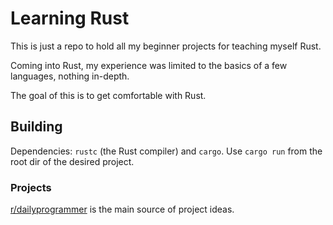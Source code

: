 # Learning Rust

This is just a repo to hold all my beginner projects for teaching myself Rust.

Coming into Rust, my experience was limited to the basics of a few languages, nothing in-depth.

The goal of this is to get comfortable with Rust.

## Building

Dependencies: `rustc` (the Rust compiler) and `cargo`. Use `cargo run` from the root dir of the desired project.

### Projects

[r/dailyprogrammer](https://www.reddit.com/r/dailyprogrammer) is the main source
of project ideas.
